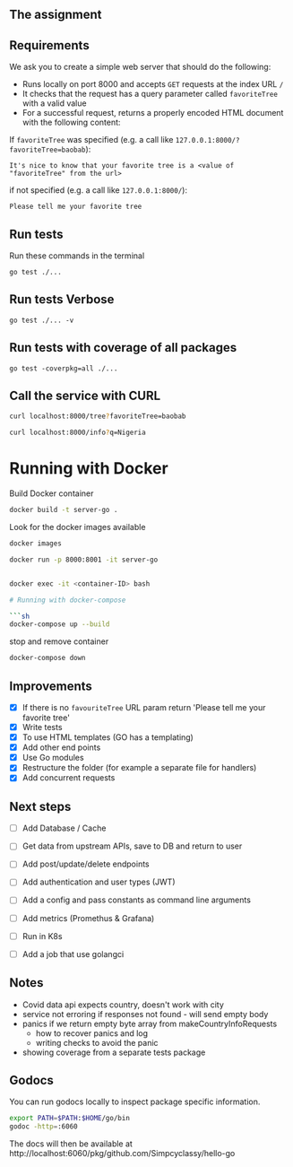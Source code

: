 ## The assignment

## Requirements

We ask you to create a simple web server that should do the following:

- Runs locally on port 8000 and accepts `GET` requests at the index URL `/`
- It checks that the request has a query parameter called `favoriteTree` with a valid value
- For a successful request, returns a properly encoded HTML document with the following content:

If `favoriteTree` was specified (e.g. a call like `127.0.0.1:8000/?favoriteTree=baobab`):

```
It's nice to know that your favorite tree is a <value of "favoriteTree" from the url>
```

if not specified (e.g. a call like `127.0.0.1:8000/`):

```
Please tell me your favorite tree
```

## Run tests

Run these commands in the terminal

```
go test ./...
```

## Run tests Verbose

```
go test ./... -v
```

## Run tests with coverage of all packages

```
go test -coverpkg=all ./...
```

## Call the service with CURL

```sh
curl localhost:8000/tree?favoriteTree=baobab
```
```sh
curl localhost:8000/info?q=Nigeria
```

# Running with Docker

Build Docker container

```sh
docker build -t server-go .
```

Look for the docker images available

```sh
docker images
```

```sh
docker run -p 8000:8001 -it server-go
```

```sh

docker exec -it <container-ID> bash

# Running with docker-compose

```sh
docker-compose up --build
```

stop and remove container

```sh
docker-compose down
```


## Improvements

- [x] If there is no `favouriteTree` URL param return 'Please tell me your favorite tree'
- [x] Write tests
- [x] To use HTML templates (GO has a templating)
- [x] Add other end points
- [x] Use Go modules
- [x] Restructure the folder (for example a separate file for handlers)
- [x] Add concurrent requests

## Next steps

- [ ] Add Database / Cache
- [ ] Get data from upstream APIs, save to DB and return to user
- [ ] Add post/update/delete endpoints
- [ ] Add authentication and user types (JWT)

- [ ] Add a config and pass constants as command line arguments
- [ ] Add metrics (Promethus & Grafana)
- [ ] Run in K8s
- [ ] Add a job that use golangci

## Notes

* Covid data api expects country, doesn't work with city
* service not erroring if responses not found - will send empty body
* panics if we return empty byte array from makeCountryInfoRequests
    - how to recover panics and log
    - writing checks to avoid the panic
* showing coverage from a separate tests package

## Godocs

You can run godocs locally to inspect package specific information.

```sh
export PATH=$PATH:$HOME/go/bin
godoc -http=:6060
```

The docs will then be available at http://localhost:6060/pkg/github.com/Simpcyclassy/hello-go